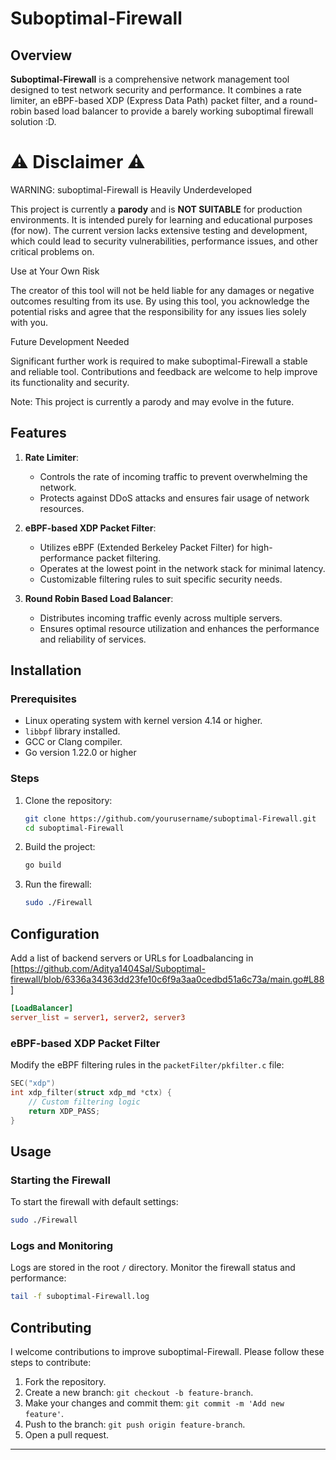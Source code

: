 # Suboptimal-Firewall

## Overview

**Suboptimal-Firewall** is a comprehensive network management tool designed to test network security and performance. It combines a rate limiter, an eBPF-based XDP (Express Data Path) packet filter, and a round-robin based load balancer to provide a barely working suboptimal firewall solution :D.

# ⚠️ Disclaimer ⚠️
WARNING: suboptimal-Firewall is Heavily Underdeveloped

This project is currently a **parody** and is **NOT SUITABLE** for production environments. It is intended purely for learning and educational purposes (for now). The current version lacks extensive testing and development, which could lead to security vulnerabilities, performance issues, and other critical problems on.

Use at Your Own Risk

The creator of this tool will not be held liable for any damages or negative outcomes resulting from its use. By using this tool, you acknowledge the potential risks and agree that the responsibility for any issues lies solely with you.

Future Development Needed

Significant further work is required to make suboptimal-Firewall a stable and reliable tool. Contributions and feedback are welcome to help improve its functionality and security.

Note: This project is currently a parody and may evolve in the future.


## Features

1. **Rate Limiter**:
   - Controls the rate of incoming traffic to prevent overwhelming the network.
   - Protects against DDoS attacks and ensures fair usage of network resources.

2. **eBPF-based XDP Packet Filter**:
   - Utilizes eBPF (Extended Berkeley Packet Filter) for high-performance packet filtering.
   - Operates at the lowest point in the network stack for minimal latency.
   - Customizable filtering rules to suit specific security needs.

3. **Round Robin Based Load Balancer**:
   - Distributes incoming traffic evenly across multiple servers.
   - Ensures optimal resource utilization and enhances the performance and reliability of services.

## Installation

### Prerequisites

- Linux operating system with kernel version 4.14 or higher.
- `libbpf` library installed.
- GCC or Clang compiler.
- Go version 1.22.0 or higher

### Steps

1. Clone the repository:
   ```sh
   git clone https://github.com/yourusername/suboptimal-Firewall.git
   cd suboptimal-Firewall
   ```

2. Build the project:
   ```sh
   go build 
   ```

3. Run the firewall:
   ```sh
   sudo ./Firewall
   ```

## Configuration

Add a list of backend servers or URLs for Loadbalancing in 
[https://github.com/Aditya1404Sal/Suboptimal-firewall/blob/6336a34363dd23fe10c6f9a3aa0cedbd51a6c73a/main.go#L88]

```conf
[LoadBalancer]
server_list = server1, server2, server3
```

### eBPF-based XDP Packet Filter

Modify the eBPF filtering rules in the `packetFilter/pkfilter.c` file:
```c
SEC("xdp")
int xdp_filter(struct xdp_md *ctx) {
    // Custom filtering logic
    return XDP_PASS;
}
```


## Usage

### Starting the Firewall

To start the firewall with default settings:
```sh
sudo ./Firewall
```

### Logs and Monitoring

Logs are stored in the root `/` directory. Monitor the firewall status and performance:
```sh
tail -f suboptimal-Firewall.log
```

## Contributing

I welcome contributions to improve suboptimal-Firewall. Please follow these steps to contribute:

1. Fork the repository.
2. Create a new branch: `git checkout -b feature-branch`.
3. Make your changes and commit them: `git commit -m 'Add new feature'`.
4. Push to the branch: `git push origin feature-branch`.
5. Open a pull request.

---
